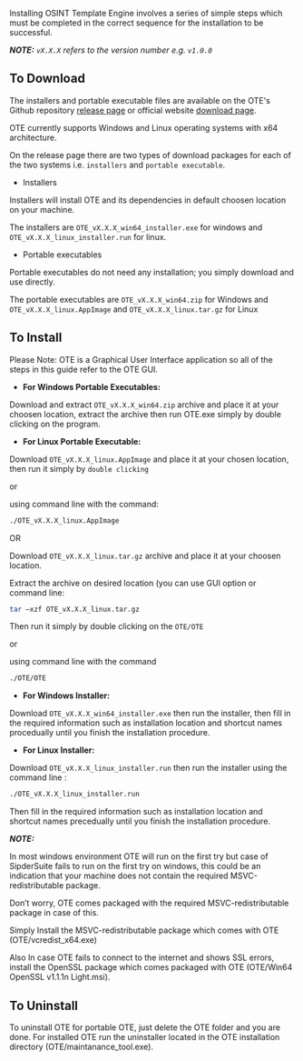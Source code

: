 Installing OSINT Template Engine involves a series of simple steps which must be completed in the correct
sequence for the installation to be successful.

_**NOTE:** `vX.X.X` refers to the version number e.g. `v1.0.0`_

## **To Download**
The installers and portable executable files are available on the OTE's Github repository [release page](https://github.com/3nock/OTE/releases) or official website [download page](https://SpiderSuite.github.io/download/).

OTE currently supports Windows and Linux operating systems with x64 architecture. 

On the release page there are two types of download packages for each of the two systems i.e. `installers` and `portable executable`.

- Installers

Installers will install OTE and its dependencies in default choosen location on your machine. 

The installers are `OTE_vX.X.X_win64_installer.exe` for windows and `OTE_vX.X.X_linux_installer.run` for linux.

- Portable executables

Portable executables do not need any installation; you simply download and use directly. 

The portable executables are `OTE_vX.X.X_win64.zip` for Windows and `OTE_vX.X.X_linux.AppImage` and `OTE_vX.X.X_linux.tar.gz` for Linux

## **To Install**
Please Note: OTE is a Graphical User Interface application so all of the steps in this guide refer to the OTE GUI.

* **For Windows Portable Executables:**

Download and extract `OTE_vX.X.X_win64.zip` archive and place it at your choosen location, extract the archive then run OTE.exe simply by double clicking on the program.

* **For Linux Portable Executable:**

Download `OTE_vX.X.X_linux.AppImage` and place it at your chosen location, then run it simply by `double clicking` 

or 

using command line with the command:

```bash
./OTE_vX.X.X_linux.AppImage
```

OR

Download `OTE_vX.X.X_linux.tar.gz` archive and place it at your choosen location.
 
Extract the archive on desired location (you can use GUI option or command line: 

```bash
tar –xzf OTE_vX.X.X_linux.tar.gz
```
Then run it simply by double clicking on the `OTE/OTE` 

or 

using command line with the command 

```bash
./OTE/OTE
```

* **For Windows Installer:**

Download `OTE_vX.X.X_win64_installer.exe` then run the installer, then fill in the required information such as installation location and shortcut names procedually until you finish the installation procedure.

* **For Linux Installer:**

Download `OTE_vX.X.X_linux_installer.run` then run the installer using the command line :

```bash
./OTE_vX.X.X_linux_installer.run
```
Then fill in the required information such as installation location and shortcut names precedually until you finish the installation procedure.

_**NOTE:**_

In most windows environment OTE will run on the first try but case of SipderSuite fails to run on the first try on windows, this could be an indication that your machine does not contain the required MSVC-redistributable package. 

Don’t worry, OTE comes packaged with the required MSVC-redistributable package in case of this. 

Simply Install the MSVC-redistributable package which comes with OTE (OTE/vcredist_x64.exe)

Also In case OTE fails to connect to the internet and shows SSL errors, install the OpenSSL package which comes packaged with OTE (OTE/Win64 OpenSSL v1.1.1n Light.msi).

## **To Uninstall**
To uninstall OTE for portable OTE, just delete the OTE folder and you are done.  For installed OTE run the uninstaller located in the OTE installation directory (OTE/maintanance_tool.exe).
